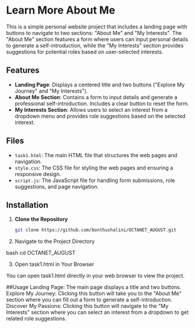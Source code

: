 # Learn More About Me

This is a simple personal website project that includes a landing page with buttons to navigate to two sections: "About Me" and "My Interests". The "About Me" section features a form where users can input personal details to generate a self-introduction, while the "My Interests" section provides suggestions for potential roles based on user-selected interests.

## Features

- **Landing Page**: Displays a centered title and two buttons ("Explore My Journey" and "My Interests").
- **About Me Section**: Contains a form to input details and generate a professional self-introduction. Includes a clear button to reset the form.
- **My Interests Section**: Allows users to select an interest from a dropdown menu and provides role suggestions based on the selected interest.

## Files

- `task1.html`: The main HTML file that structures the web pages and navigation.
- `style.css`: The CSS file for styling the web pages and ensuring a responsive design.
- `script.js`: The JavaScript file for handling form submissions, role suggestions, and page navigation.

## Installation

1. **Clone the Repository**

   ```bash
   git clone https://github.com/bonthushalini/OCTANET_AUGUST.git

2. Navigate to the Project Directory

bash
cd  OCTANET_AUGUST

3. Open task1.html in Your Browser

You can open task1.html directly in your web browser to view the project.

##Usage
Landing Page: The main page displays a title and two buttons.
Explore My Journey: Clicking this button will take you to the "About Me" section where you can fill out a form to generate a self-introduction.
Discover My Passions: Clicking this button will navigate to the "My Interests" section where you can select an interest from a dropdown to get related role suggestions.
